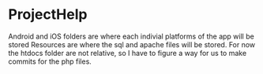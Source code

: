 # ProjectHelp

Android and iOS folders are where each indivial platforms of the app will be stored
Resources are where the sql and apache files will be stored. 
For now the htdocs folder are not relative, so I have to figure a way for us to make commits for the php files. 